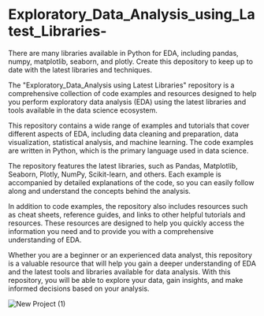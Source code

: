 # Exploratory_Data_Analysis_using_Latest_Libraries-
There are many libraries available in Python for EDA, including pandas, numpy, matplotlib, seaborn, and plotly. Create this depository to keep up to date with the latest libraries and techniques.



The "Exploratory_Data_Analysis using Latest Libraries" repository is a comprehensive collection of code examples and resources designed to help you perform exploratory data analysis (EDA) using the latest libraries and tools available in the data science ecosystem.

This repository contains a wide range of examples and tutorials that cover different aspects of EDA, including data cleaning and preparation, data visualization, statistical analysis, and machine learning. The code examples are written in Python, which is the primary language used in data science.

The repository features the latest libraries, such as Pandas, Matplotlib, Seaborn, Plotly, NumPy, Scikit-learn, and others. Each example is accompanied by detailed explanations of the code, so you can easily follow along and understand the concepts behind the analysis.

In addition to code examples, the repository also includes resources such as cheat sheets, reference guides, and links to other helpful tutorials and resources. These resources are designed to help you quickly access the information you need and to provide you with a comprehensive understanding of EDA.

Whether you are a beginner or an experienced data analyst, this repository is a valuable resource that will help you gain a deeper understanding of EDA and the latest tools and libraries available for data analysis. With this repository, you will be able to explore your data, gain insights, and make informed decisions based on your analysis.


![New Project (1)](https://user-images.githubusercontent.com/48252015/222901236-8d59019f-ad82-4d2f-b3cd-f9603b6e0506.jpg)


